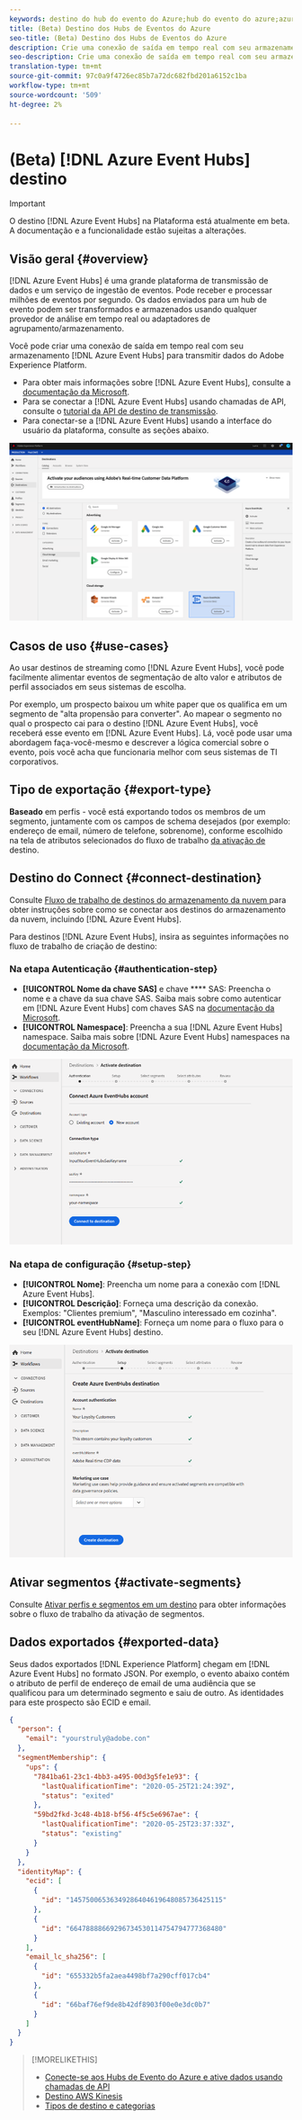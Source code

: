```yaml
---
keywords: destino do hub do evento do Azure;hub do evento do azure;azure eventhub
title: (Beta) Destino dos Hubs de Eventos do Azure
seo-title: (Beta) Destino dos Hubs de Eventos do Azure
description: Crie uma conexão de saída em tempo real com seu armazenamento de Hubs de Evento do Azure para transmitir dados do Experience Platform.
seo-description: Crie uma conexão de saída em tempo real com seu armazenamento de Hubs de Evento do Azure para transmitir dados do Experience Platform.
translation-type: tm+mt
source-git-commit: 97c0a9f4726ec85b7a72dc682fbd201a6152c1ba
workflow-type: tm+mt
source-wordcount: '509'
ht-degree: 2%

---
```



# (Beta) [!DNL Azure Event Hubs] destino

>[!IMPORTANT]
>
>O destino [!DNL Azure Event Hubs] na Plataforma está atualmente em beta. A documentação e a funcionalidade estão sujeitas a alterações.

## Visão geral {#overview}

[!DNL Azure Event Hubs] é uma grande plataforma de transmissão de dados e um serviço de ingestão de eventos. Pode receber e processar milhões de eventos por segundo. Os dados enviados para um hub de evento podem ser transformados e armazenados usando qualquer provedor de análise em tempo real ou adaptadores de agrupamento/armazenamento.

Você pode criar uma conexão de saída em tempo real com seu armazenamento [!DNL Azure Event Hubs] para transmitir dados do Adobe Experience Platform.

* Para obter mais informações sobre [!DNL Azure Event Hubs], consulte a [documentação da Microsoft](https://docs.microsoft.com/en-us/azure/event-hubs/event-hubs-about).
* Para se conectar a [!DNL Azure Event Hubs] usando chamadas de API, consulte o [tutorial da API de destino de transmissão](../../api/streaming-destinations.md).
* Para conectar-se a [!DNL Azure Event Hubs] usando a interface do usuário da plataforma, consulte as seções abaixo.

![Kinesis AWS na interface do usuário](../../assets/catalog/cloud-storage/event-hubs/catalog.png)

## Casos de uso {#use-cases}

Ao usar destinos de streaming como [!DNL Azure Event Hubs], você pode facilmente alimentar eventos de segmentação de alto valor e atributos de perfil associados em seus sistemas de escolha.

Por exemplo, um prospecto baixou um white paper que os qualifica em um segmento de &quot;alta propensão para converter&quot;. Ao mapear o segmento no qual o prospecto cai para o destino [!DNL Azure Event Hubs], você receberá esse evento em [!DNL Azure Event Hubs]. Lá, você pode usar uma abordagem faça-você-mesmo e descrever a lógica comercial sobre o evento, pois você acha que funcionaria melhor com seus sistemas de TI corporativos.

## Tipo de exportação {#export-type}

**Baseado**  em perfis - você está exportando todos os membros de um segmento, juntamente com os campos de schema desejados (por exemplo: endereço de email, número de telefone, sobrenome), conforme escolhido na tela de atributos selecionados do fluxo de trabalho [ da ativação de ](../../ui/activate-destinations.md#select-attributes)destino.

## Destino do Connect {#connect-destination}

Consulte [Fluxo de trabalho de destinos do armazenamento da nuvem ](./workflow.md)para obter instruções sobre como se conectar aos destinos do armazenamento da nuvem, incluindo [!DNL Azure Event Hubs].

Para destinos [!DNL Azure Event Hubs], insira as seguintes informações no fluxo de trabalho de criação de destino:

### Na etapa Autenticação {#authentication-step}

* **[!UICONTROL Nome da chave SAS]** e chave **** SAS: Preencha o nome e a chave da sua chave SAS. Saiba mais sobre como autenticar em [!DNL Azure Event Hubs] com chaves SAS na [documentação da Microsoft](https://docs.microsoft.com/en-us/azure/event-hubs/authenticate-shared-access-signature).
* **[!UICONTROL Namespace]**: Preencha a sua  [!DNL Azure Event Hubs] namespace. Saiba mais sobre [!DNL Azure Event Hubs] namespaces na [documentação da Microsoft](https://docs.microsoft.com/en-us/azure/event-hubs/event-hubs-create#create-an-event-hubs-namespace).

![Entrada necessária na etapa de autenticação](../../assets/catalog/cloud-storage/event-hubs/authentication.png)

### Na etapa de configuração {#setup-step}

* **[!UICONTROL Nome]**: Preencha um nome para a conexão com  [!DNL Azure Event Hubs].
* **[!UICONTROL Descrição]**: Forneça uma descrição da conexão.  Exemplos: &quot;Clientes premium&quot;, &quot;Masculino interessado em cozinha&quot;.
* **[!UICONTROL eventHubName]**: Forneça um nome para o fluxo para o seu  [!DNL Azure Event Hubs] destino.

![Dados necessários na etapa de configuração](../../assets/catalog/cloud-storage/event-hubs/setup.png)

## Ativar segmentos {#activate-segments}

Consulte [Ativar perfis e segmentos em um destino](../../ui/activate-destinations.md) para obter informações sobre o fluxo de trabalho da ativação de segmentos.

## Dados exportados {#exported-data}

Seus dados exportados [!DNL Experience Platform] chegam em [!DNL Azure Event Hubs] no formato JSON. Por exemplo, o evento abaixo contém o atributo de perfil de endereço de email de uma audiência que se qualificou para um determinado segmento e saiu de outro. As identidades para este prospecto são ECID e email.

```json
{
  "person": {
    "email": "yourstruly@adobe.con"
  },
  "segmentMembership": {
    "ups": {
      "7841ba61-23c1-4bb3-a495-00d3g5fe1e93": {
        "lastQualificationTime": "2020-05-25T21:24:39Z",
        "status": "exited"
      },
      "59bd2fkd-3c48-4b18-bf56-4f5c5e6967ae": {
        "lastQualificationTime": "2020-05-25T23:37:33Z",
        "status": "existing"
      }
    }
  },
  "identityMap": {
    "ecid": [
      {
        "id": "14575006536349286404619648085736425115"
      },
      {
        "id": "66478888669296734530114754794777368480"
      }
    ],
    "email_lc_sha256": [
      {
        "id": "655332b5fa2aea4498bf7a290cff017cb4"
      },
      {
        "id": "66baf76ef9de8b42df8903f00e0e3dc0b7"
      }
    ]
  }
}
```


>[!MORELIKETHIS]
>
>* [Conecte-se aos Hubs de Evento do Azure e ative dados usando chamadas de API](../../api/streaming-destinations.md)
>* [Destino AWS Kinesis](./amazon-kinesis.md)
>* [Tipos de destino e categorias](../../destination-types.md)